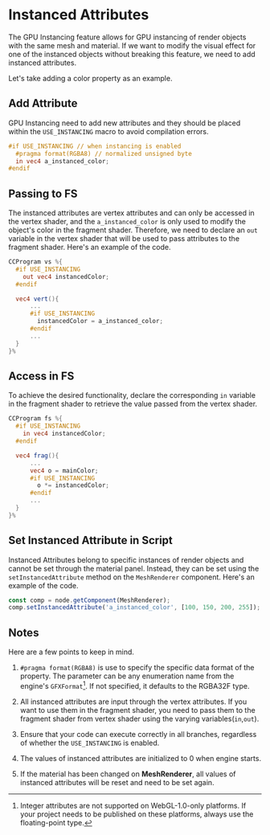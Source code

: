 # Instanced Attributes

The GPU Instancing feature allows for GPU instancing of render objects with the same mesh and material. If we want to modify the visual effect for one of the instanced objects without breaking this feature, we need to add instanced attributes.

Let's take adding a color property as an example.

## Add Attribute

GPU Instancing need to add new attributes and they should be placed within the `USE_INSTANCING` macro to avoid compilation errors.

```glsl
#if USE_INSTANCING // when instancing is enabled
  #pragma format(RGBA8) // normalized unsigned byte
  in vec4 a_instanced_color;
#endif
```

## Passing to FS

The instanced attributes are vertex attributes and can only be accessed in the vertex shader, and the `a_instanced_color` is only used to modify the object's color in the fragment shader. Therefore, we need to declare an `out` variable in the vertex shader that will be used to pass attributes to the fragment shader. Here's an example of the code.

```glsl
CCProgram vs %{
  #if USE_INSTANCING
    out vec4 instancedColor;
  #endif

  vec4 vert(){
      ...
      #if USE_INSTANCING
        instancedColor = a_instanced_color;
      #endif
      ...
  }
}%
```

## Access in FS

To achieve the desired functionality, declare the corresponding `in` variable in the fragment shader to retrieve the value passed from the vertex shader.

```glsl
CCProgram fs %{
  #if USE_INSTANCING
    in vec4 instancedColor;
  #endif

  vec4 frag(){
      ...
      vec4 o = mainColor;
      #if USE_INSTANCING
        o *= instancedColor;
      #endif
      ...
  }
}%
```

## Set Instanced Attribute in Script

Instanced Attributes belong to specific instances of render objects and cannot be set through the material panel. Instead, they can be set using the `setInstancedAttribute` method on the `MeshRenderer` component. Here's an example of the code.

```ts
const comp = node.getComponent(MeshRenderer);
comp.setInstancedAttribute('a_instanced_color', [100, 150, 200, 255]);
```

## Notes

Here are a few points to keep in mind.
1. `#pragma format(RGBA8)`  is use to specify the specific data format of the property. The parameter can be any enumeration name from the engine's `GFXFormat`[^1]. If not specified, it defaults to the RGBA32F type.

2. All instanced attributes are input through the vertex attributes. If you want to use them in the fragment shader, you need to pass them to the fragment shader from vertex shader using the varying variables(`in`,`out`).

3. Ensure that your code can execute correctly in all branches, regardless of whether the `USE_INSTANCING` is enabled.

4. The values of instanced attributes are initialized to 0 when engine starts.

5. If the material has been changed on **MeshRenderer**, all values of instanced attributes will be reset and need to be set again.

[^1]: Integer attributes are not supported on WebGL-1.0-only platforms. If your project needs to be published on these platforms, always use the floating-point type.
